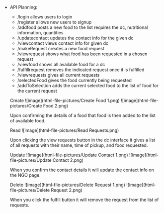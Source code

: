 *   API Planning:
    * /login allows users to login   
    * /register allows new users to signup
    * /addfood posts a new food to the list requires the dc, nutritional information, quantities
    * /updatecontact updates the contact info for the given dc
    * /viewcontact views contact info for given dc
    * /makeRequest creates a new food request
    * /viewrequest shows what food has been requested in a chosen request
    * /viewfood shows all available food for a dc
    * /fulfillrequest removes the indicated request once it is fulfilled
    * /viewrequests gives all current requests
    * /selectedFood gives the food currently being requested
    * /addToSelection adds the current selected food to the list of food for the current request


    Create
    ![image](html-file-pictures/Create Food 1.png)
    ![image](html-file-pictures/Create Food 2.png)

    Upon confirming the details of a food that food is then added to the list of available food.

    Read
    ![image](html-file-pictures/Read Requests.png)

    Upon clicking the view requests button in the dc interface it gives a list of all requests with their name, time of pickup, and food requested.

    Update
    ![image](html-file-pictures/Update Contact 1.png)
    ![image](html-file-pictures/Update Contact 2.png)

    When you confirm the contact details it will update the contact info on the NGO page.

    Delete
    ![image](html-file-pictures/Delete Request 1.png)
    ![image](html-file-pictures/Delete Request 2.png)

    When you click the fulfill button it will remove the request from the list of requests.